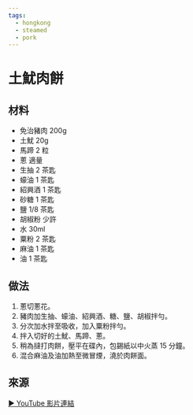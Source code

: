 ```yaml
---
tags:
  - hongkong
  - steamed
  - pork
---
```


# 土魷肉餅

## 材料
- 免治豬肉 200g
- 土魷 20g
- 馬蹄 2 粒
- 蔥 適量
- 生抽 2 茶匙
- 蠔油 1 茶匙
- 紹興酒 1 茶匙
- 砂糖 1 茶匙
- 鹽 1/8 茶匙
- 胡椒粉 少許
- 水 30ml
- 粟粉 2 茶匙
- 麻油 1 茶匙
- 油 1 茶匙

## 做法
1. 蔥切蔥花。
2. 豬肉加生抽、蠔油、紹興酒、糖、鹽、胡椒拌勻。
3. 分次加水拌至吸收，加入粟粉拌勻。
4. 拌入切好的土魷、馬蹄、蔥。
5. 稍為撻打肉餅，壓平在碟內，包錫紙以中火蒸 15 分鐘。
6. 混合麻油及油加熱至微冒煙，澆於肉餅面。

## 來源
[▶ YouTube 影片連結](https://www.youtube.com/watch?v=t5dW7H__Ogk&t=525s)
